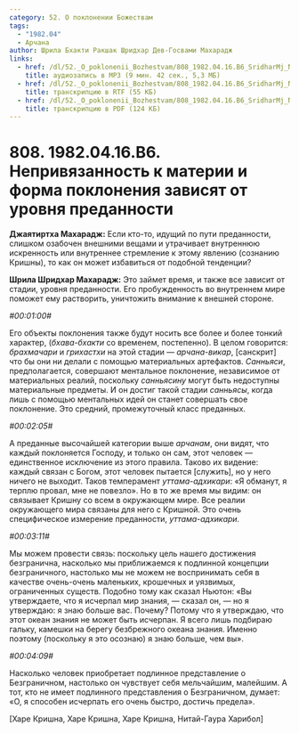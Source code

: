 ```yaml
---
category: 52. О поклонении Божествам
tags:
  - "1982.04"
  - Арчана
author: Шрила Бхакти Ракшак Шридхар Дев-Госвами Махарадж
links:
  - href: /dl/52._O_poklonenii_Bozhestvam/808_1982.04.16.B6_SridharMj_Neprivjazannost_k_materii_i_forma_poklonenija_zavisjat_ot_urovnja_predannosti.mp3
    title: аудиозапись в MP3 (9 мин. 42 сек., 5,3 МБ)
  - href: /dl/52._O_poklonenii_Bozhestvam/808_1982.04.16.B6_SridharMj_Neprivjazannost_k_materii_i_forma_poklonenija_zavisjat_ot_urovnja_predannosti.rtf
    title: транскрипцию в RTF (55 КБ)
  - href: /dl/52._O_poklonenii_Bozhestvam/808_1982.04.16.B6_SridharMj_Neprivjazannost_k_materii_i_forma_poklonenija_zavisjat_ot_urovnja_predannosti.pdf
    title: транскрипцию в PDF (124 КБ)
---
```


# 808. 1982.04.16.B6. Непривязанность к материи и форма поклонения зависят от уровня преданности

**Джаятиртха Махарадж:** Если кто-то, идущий по пути преданности, слишком озабочен внешними вещами и утрачивает внутреннюю искренность или внутреннее стремление к этому явлению (сознанию Кришны), то как он может избавиться от подобной тенденции?

**Шрила Шридхар Махарадж:** Это займет время, и также все зависит от стадии, уровня преданности. Его пробужденность во внутреннем мире поможет ему растворить, уничтожить внимание к внешней стороне.

*#00:01:00#*

Его объекты поклонения также будут носить все более и более тонкий характер, (*бхава-бхакти* со временем, постепенно). В целом говорится: *брахмачари* и *грихастхи* на этой стадии — *арчана-викар*, [санскрит] что бы они ни делали с помощью материальных артефактов. *Санньяси*, предполагается, совершают ментальное поклонение, независимое от материальных реалий, поскольку *санньясину* могут быть недоступны материальные предметы. И он достиг такой стадии *санньясы*, когда лишь с помощью ментальных идей он станет совершать свое поклонение. Это средний, промежуточный класс преданных.

*#00:02:05#*

А преданные высочайшей категории выше *арчанам*, они видят, что каждый поклоняется Господу, и только он сам, этот человек — единственное исключение из этого правила. Таково их видение: каждый связан с Богом, этот человек пытается [служить], но у него ничего не выходит. Таков темперамент *уттама-адхикари*: «Я обманут, я терплю провал, мне не повезло». Но в то же время мы видим: он связывает Кришну со всем в окружающем мире. Все реалии окружающего мира связаны для него с Кришной. Это очень специфическое измерение преданности, *уттама-адхикари.*

*#00:03:11#*

Мы можем провести связь: поскольку цель нашего достижения безгранична, насколько мы приближаемся к подлинной концепции безграничного, настолько мы не можем не воспринимать себя в качестве очень-очень маленьких, крошечных и уязвимых, ограниченных существ. Подобно тому как сказал Ньютон: «Вы утверждаете, что я исчерпал мир знания, — сказал он, — но я утверждаю: я знаю больше вас. Почему? Потому что я утверждаю, что этот океан знания не может быть исчерпан. Я всего лишь подбираю гальку, камешки на берегу безбрежного океана знания. Именно поэтому (поскольку я это осознаю) я знаю больше, чем вы».

*#00:04:09#*

Насколько человек приобретает подлинное представление о Безграничном, настолько он чувствует себя мельчайшим, малейшим. А тот, кто не имеет подлинного представления о Безграничном, думает: «О, я способен исчерпать его очень быстро, достичь предела».

[Харе Кришна, Харе Кришна, Харе Кришна, Нитай-Гаура Харибол]

